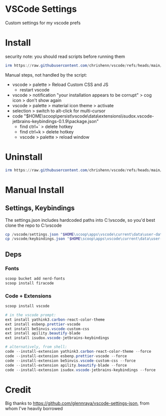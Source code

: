 # VSCode Settings

Custom settings for my vscode prefs



# Install

security note: you should read scripts before running them

```powershell
irm https://raw.githubusercontent.com/chrishenn/vscode/refs/heads/main/install.ps1 | iex
```

Manual steps, not handled by the script:

- vscode > palette > Reload Custom CSS and JS
  - restart vscode
- vscode > notification "your installation appears to be corrupt" > cog icon > don't show again
- vscode > palette > material icon theme > activate
- selection > switch to alt-click for multi-cursor
- code "$HOME\scoop\persist\vscode\data\extensions\isudox.vscode-jetbrains-keybindings-0.1.9\package.json"
  - find ctrl+` > delete hotkey
  - find ctrl+k > delete hotkey
  - vscode > palette > reload window



# Uninstall


```powershell
irm https://raw.githubusercontent.com/chrishenn/vscode/refs/heads/main/uninstall.ps1 | iex
```


# Manual Install

## Settings, Keybindings

The settings.json includes hardcoded paths into C:\vscode, so you'd best clone the repo to C:\vscode

```powershell
cp /vscode/settings.json "$HOME\scoop\apps\vscode\current\data\user-data\User\settings.json" -force
cp /vscode/keybindings.json "$HOME\scoop\apps\vscode\current\data\user-data\User\keybindings.json" -force
```


## Deps

### Fonts

```powershell
scoop bucket add nerd-fonts
scoop install firacode
```

### Code + Extensions

```powershell
scoop install vscode

# in the vscode prompt:
ext install yathink3.carbon-react-color-theme
ext install esbenp.prettier-vscode
ext install be5invis.vscode-custom-css
ext install apility.beautify-blade
ext install isudox.vscode-jetbrains-keybindings

# alternatively, from shell:
code --install-extension yathink3.carbon-react-color-theme --force
code --install-extension esbenp.prettier-vscode --force
code --install-extension be5invis.vscode-custom-css --force
code --install-extension apility.beautify-blade --force
code --install-extension isudox.vscode-jetbrains-keybindings --force
```


# Credit

Big thanks to https://github.com/glennraya/vscode-settings-json, from whom I've heavily borrowed
